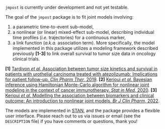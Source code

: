 
`jmpost` is currently under development and not yet testable.

The goal of the `jmpost` package is to fit joint models involving:
1. a parametric time-to-event sub-model,
2. a nonlinear (or linear) mixed-effect sub-model, describing individual time profiles (_i.e._ trajectories) for a continuous marker,
3. a link function (_a.k.a._ association term).
More specifically, the model implemented in this package utilizes a modeling framework described previously **[1-3]** to link overall survival to tumor size data in oncology clinical trials.

**[1]** [Tardivon _et al._ Association between tumor size kinetics and survival in patients with urothelial carcinoma treated with atezolizumab: Implications for patient follow-up. _Clin Pharm Ther_, 2019](https://doi.org/10.1002/cpt.1450).
**[2]** [Kerioui _et al._ Bayesian inference using Hamiltonian Monte-Carlo algorithm for nonlinear joint modeling in the context of cancer immunotherapy. _Stat in Med_, 2020](https://doi.org/10.1002/sim.8756).
**[3]** [Kerioui _et al._ Modelling the association between biomarkers and clinical outcome: An introduction to nonlinear joint models. _Br J Clin Pharm_, 2022](https://doi.org/10.1111/bcp.15200).

The models are implemented in [STAN](https://mc-stan.org/), and the package provides a flexible user interface.
Please reach out to us via issues or email (see the `DESCRIPTION` file) if you have comments or questions, thank you!
